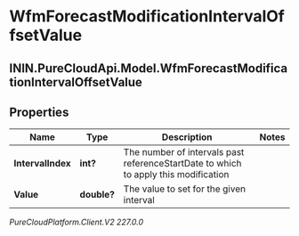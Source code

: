 # WfmForecastModificationIntervalOffsetValue

## ININ.PureCloudApi.Model.WfmForecastModificationIntervalOffsetValue

## Properties

|Name | Type | Description | Notes|
|------------ | ------------- | ------------- | -------------|
| **IntervalIndex** | **int?** | The number of intervals past referenceStartDate to which to apply this modification | |
| **Value** | **double?** | The value to set for the given interval | |



_PureCloudPlatform.Client.V2 227.0.0_
